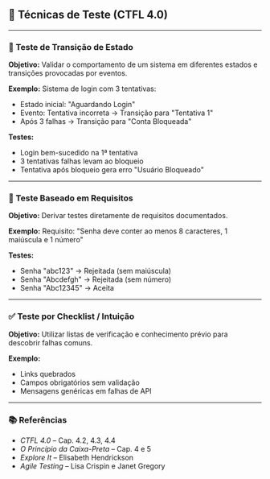 ## 🔧 Técnicas de Teste (CTFL 4.0)

---

### 🔄 Teste de Transição de Estado

**Objetivo:** Validar o comportamento de um sistema em diferentes estados e transições provocadas por eventos.

**Exemplo:** Sistema de login com 3 tentativas:

- Estado inicial: "Aguardando Login"
- Evento: Tentativa incorreta → Transição para "Tentativa 1"
- Após 3 falhas → Transição para "Conta Bloqueada"

**Testes:**

- Login bem-sucedido na 1ª tentativa
- 3 tentativas falhas levam ao bloqueio
- Tentativa após bloqueio gera erro "Usuário Bloqueado"

---

### 📑 Teste Baseado em Requisitos

**Objetivo:** Derivar testes diretamente de requisitos documentados.

**Exemplo:** Requisito: "Senha deve conter ao menos 8 caracteres, 1 maiúscula e 1 número"

**Testes:**

- Senha "abc123" → Rejeitada (sem maiúscula)
- Senha "Abcdefgh" → Rejeitada (sem número)
- Senha "Abc12345" → Aceita

---

### ✅ Teste por Checklist / Intuição

**Objetivo:** Utilizar listas de verificação e conhecimento prévio para descobrir falhas comuns.

**Exemplo:**

- Links quebrados
- Campos obrigatórios sem validação
- Mensagens genéricas em falhas de API

---

### 📚 Referências

- _CTFL 4.0_ – Cap. 4.2, 4.3, 4.4
- _O Princípio da Caixa-Preta_ – Cap. 4 e 5
- _Explore It_ – Elisabeth Hendrickson
- _Agile Testing_ – Lisa Crispin e Janet Gregory
